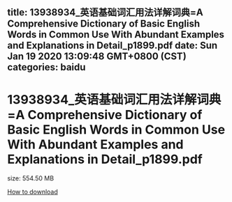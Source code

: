 
title: 13938934_英语基础词汇用法详解词典=A Comprehensive Dictionary of Basic English Words in Common Use With Abundant Examples and Explanations in Detail_p1899.pdf
date: Sun Jan 19 2020 13:09:48 GMT+0800 (CST)    
categories: baidu
---

# 13938934_英语基础词汇用法详解词典=A Comprehensive Dictionary of Basic English Words in Common Use With Abundant Examples and Explanations in Detail_p1899.pdf
size: 554.50 MB
 
 

[How to download](https://bpcam.bemobtrk.com/go/2ceec3aa-1ca2-46d6-b9ff-aaa5c184517c?jno=166)